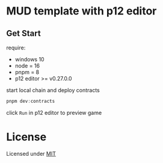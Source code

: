 # MUD template with p12 editor

## Get Start

require:

- windows 10
- node = 16
- pnpm = 8
- p12 editor >= v0.27.0.0


start local chain and deploy contracts

```powershell
pnpm dev:contracts
```

click `Run` in p12 editor to preview game


# License

Licensed under [MIT](./LICENSE)
